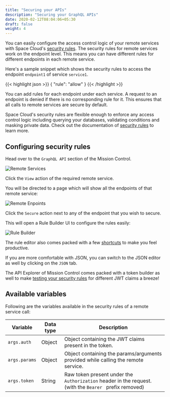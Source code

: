 ```yaml
---
title: "Securing your APIs"
description: "Securing your GraphQL APIs"
date: 2020-02-12T08:04:06+05:30
draft: false
weight: 4
---
```


You can easily configure the access control logic of your remote services with Space Cloud's [security rules](/security/security-rules). The security rules for remote services work on the endpoint level. This means you can have different rules for different endpoints in each remote service.

Here's a sample snippet which shows the security rules to access the endpoint `endpoint1` of service `service1`.

{{< highlight json >}}
{
  "rule": "allow"
}
{{< /highlight >}}


You can add rules for each endpoint under each service. A request to an endpoint is denied if there is no corresponding rule for it. This ensures that all calls to remote services are secure by default.

Space Cloud's security rules are flexible enough to enforce any access control logic including querying your databases, validating conditions and masking private data. Check out the documentation of [security rules](/security/security-rules) to learn more.

## Configuring security rules

Head over to the `GraphQL API` section of the Mission Control. 

![Remote Services](/images/screenshots/remote-services.png)

Click the `View` action of the required remote service.

You will be directed to a page which will show all the endpoints of that remote service:

![Remote Enpoints](/images/screenshots/remote-endpoints.png)

Click the `Secure` action next to any of the endpoint that you wish to secure.

This will open a Rule Builder UI to configure the rules easily:

![Rule Builder](/images/screenshots/rule-builder.png)

The rule editor also comes packed with a few [shortcuts](/security/security-rules/configuring-rules#shortcuts) to make you feel productive.

If you are more comfortable with JSON, you can switch to the JSON editor as well by clicking on the `JSON` tab. 

The API Explorer of Mission Control comes packed with a token builder as well to make [testing your security rules](/security/security-rules/configuring-rules#testing-security-rules) for different JWT claims a breeze!

## Available variables

Following are the variables available in the security rules of a remote service call:

| Variable      | Data type | Description                                                                                            |
|---------------|-----------|--------------------------------------------------------------------------------------------------------|
| `args.auth`   | Object    | Object containing the JWT claims present in the token.                                                 |
| `args.params` | Object    | Object containing the params/arguments provided while calling the remote service.                      |
| `args.token`  | String    | Raw token present under the `Authorization` header in the request. (with the `Bearer ` prefix removed) |
